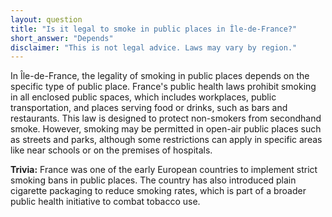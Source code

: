 ```yaml
---
layout: question
title: "Is it legal to smoke in public places in Île-de-France?"
short_answer: "Depends"
disclaimer: "This is not legal advice. Laws may vary by region."
---
```


In Île-de-France, the legality of smoking in public places depends on the specific type of public place. France's public health laws prohibit smoking in all enclosed public spaces, which includes workplaces, public transportation, and places serving food or drinks, such as bars and restaurants. This law is designed to protect non-smokers from secondhand smoke. However, smoking may be permitted in open-air public places such as streets and parks, although some restrictions can apply in specific areas like near schools or on the premises of hospitals.

**Trivia:** France was one of the early European countries to implement strict smoking bans in public places. The country has also introduced plain cigarette packaging to reduce smoking rates, which is part of a broader public health initiative to combat tobacco use.
